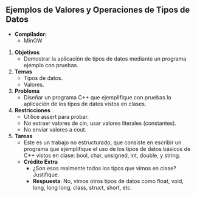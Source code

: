 ## Ejemplos de Valores y Operaciones de Tipos de Datos
+ **Compilador:**
    + MinGW
1. **Objetivos**
    + Demostrar la aplicación de tipos de datos mediante un programa ejemplo con pruebas.
2. **Temas**
    + Tipos de datos.
    + Valores.
3. **Problema**
    + Diseñar un programa C++ que ejemplifique con pruebas la aplicación de los tipos de datos vistos en clases.
4. **Restricciones**
    + Utilice assert para probar.
    + No extraer valores de cin, usar valores literales (constantes).
    + No enviar valores a cout.
5. **Tareas**
    + Este es un trabajo no estructurado, que consiste en escribir un programa que ejemplifique el uso de los tipos de datos básicos de C++ vistos en clase: bool, char, unsigned, int, double, y string.
    + **Crédito Extra**
        + ¿Son esos realmente todos los tipos que vimos en clase? Justifique.
        + **Respuesta**: No, vimos otros tipos de datos como float, void, long, long long, class, struct, short, etc.
